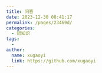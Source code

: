 ```yaml
---
title: 问答
date: 2023-12-30 08:41:17
permalink: /pages/23469d/
categories:
  - 短知识
tags:
  - 
author: 
  name: xugaoyi
  link: https://github.com/xugaoyi
---
```

